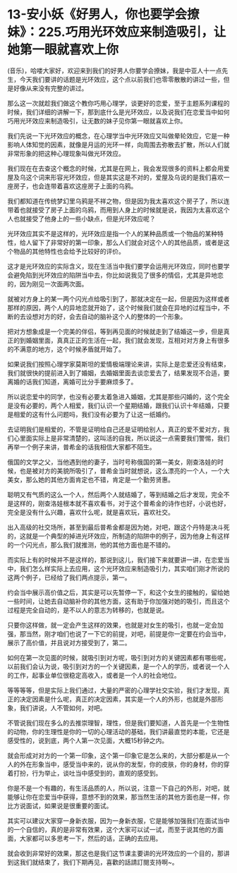 # 13-安小妖《好男人，你也要学会撩妹》：225.巧用光环效应来制造吸引，让她第一眼就喜欢上你

(音乐)，哈喽大家好，欢迎来到我们的好男人你要学会撩妹，我是中亚人十一点先生，今天我们要讲的话题是光环效应，这个点以前我们也零零散散的讲过一些，但是好像从来没有完整的讲过。

那么这一次就趁我们做这个教你巧用心理学，谈更好的恋爱，至于主题系列课程的时候，我们详细的讲解一下，那到底什么是光环效应，以及说我们在恋爱当中如何巧用光环效应来制造吸引，让无数的妹子见你第一眼就喜欢上你。

我们先说一下光环效应的概念，在心理学当中光环效应又叫做晕轮效应，它是一种影响人体知觉的因素，就像是月运的光环一样，向周围去弥散去扩散，所以人们就非常形象的把这种心理现象叫做光环效应。

我们现在在去查这个概念的时候，尤其是在网上，我会发现很多的资料上都会用爱屋及乌这个词来形容光环效应，但是其实这是不对的，爱屋及乌说的是我们喜欢一座房子，也会连带着喜欢这座房子上面的乌鸦。

我们都知道在传统梦幻里乌鸦是不祥之物，但是因为我太喜欢这个房子了，所以连带着也就接受了房子上面的乌鸦，而用到人身上的时候就是说，我因为太喜欢这个人也就接受了他身上的一些小缺点，但是光环效应呢？

光环效应其实不是这样的，光环效应是指一个人的某种品质或一个物品的某种特性，给人留下了非常好的第一印象，那么人们就会对这个人的其他品质，或者是这个物品的其他特性也会给予比较好的评价。

这才是光环效应的实际含义，现在生活当中我们要学会运用光环效应，同时也要学会避免陷到光环效应的陷阱当中去，你比如说我见了很多的情侣，尤其是异地恋的，因为刚见一次面两次面。

就被对方身上的某一两个闪光点给吸引到了，那就决定在一起，但是因为这样或者那样的原因，两个人的异地恋就开始了，这个时候我们就会在异地的过程当中，不断的去设想对方的好，会去自动的脑补这个人的整体的一个形象。

把对方想象成是一个完美的伴侣，等到再见面的时候就走到了结婚这一步，但是真正的到婚姻里面，真真正正的生活在一起，我们就会发现，互相对对方身上有很多的不满意的地方，这个时候矛盾就开始了。

如果说我们按照心理学家莫斯坦的爱情极端理论来讲，实际上是恋爱还没有结束，我们就很快的提前进入到了婚姻，去婚姻里面去谈恋爱去了，结果发现不合适，要离婚的话我们知道，离婚可比分手要麻烦多了。

所以说恋爱中的同学，也没有必要太着急进入婚姻，尤其是那些闪婚的，这个完全是没有必要的，两个人相爱，我们认识一个星期结婚，跟我们认识十年结婚，只要是相爱的这有什么问题吗，我们没有必要为了让这一纸婚约。

去证明我们是相爱的，不管是证明给自己还是证明给别人，真正的爱不爱对方，我们心里面实际上是非常清楚的，这叫活的自我，所以说这一点需要我们警惕，我们再举一个例子来讲，普希金的话我相信大家都不陌生。

俄国的文学之父，当他遇到他的妻子，当时号称俄国的第一美女，刚查洛娃的时候，也是被对方的美貌所吸引了，普希金当时就想说，这么漂亮的一个人，一个大美女，那么她的其他方面肯定也不错，肯定是一个勤劳贤惠。

聪明又有气质的这么一个人，然后两个人就结婚了，等到结婚之后才发现，完全不是这样的，刚查洛娃根本就不喜欢看书，对于这个普希金的诗作也好，小说也好，完全是没有什么兴趣，喜欢什么呢，就是喜欢玩，喜欢社交。

出入高级的社交场所，甚至到最后普希金都是因为她，对吧，跟这个丹特是决斗死的，这就是一个典型的掉进光环效应，所制造的陷阱中的例子，因为他身上有这样的一个闪光点，那么我们就推测，他的其他方面也是不错的。

而实际上有的时候并不是这样的，那说到这儿，我们接下来就要讲一讲，在恋爱当中，我们怎么样实际上去应用，这个光环效应来制造吸引力，其实咱们刚才所说的这两个例子，已经给了我们两点提示，第一。

约会当中展示高价值之后，其实是可以先暂停一下，和这个女生的接触的，留给她一些时间，让她去自动脑补你的其他方面，这有助于你加强对她的吸引，而且这个过程是完全自动的，是不以人的意志为转移的，也就是说。

只要你这样做，就一定会产生这样的效果，也就是对女生的吸引，也就一定会加强，那当然，刚才咱们也说了一下它的前提，对吧，前提是你一定要在约会当中，展示了高价值，并且说对方接受到了，第二。

如何在第一次见面的时候，就吸引到对方呢，吸引到对方的关键因素都有哪些呢，以前我们会认为说，吸引到对方的一个关键因素，是一个人的学历，或者说一个人的工作，起事业单位很稳定高收入，或者是一个人的社会地位。

等等等等，但是实际上我们通过，大量的严密的心理学社交实验，我们才发现，真正的决定因素是什么呢，真正的决定因素，其实是一个人的外形，也就是外部形象，我们讲说，人不管如何，对吧。

不管说我们现在多么的去推崇理智，理性，但是我们要知道，人首先是一个生物性的动物，你的生理性是你的一切的心理活动的基础，我们讲最直觉的本能，它还是感受性的，说到底，两个人第一次见面，大概15秒钟之内。

就会形成对对方的一个第一印象，这个第一印象它是怎么来的，大部分都是从一个人的外在形象当中，感受当中来的，说从你的发型，你的皮肤，你的身材，你的穿着打扮，行为举止，谈吐当中感受到的，直观的感受到。

你是不是一个有趣的，有生活品质的人，所以说，注意一下自己的外形，对吧，就能够让你在恋爱当中获得，意想不到的效果，那当然生活的其他方面也是一样，你比方说面试，如果说是很重要的面试。

其实可以建议大家穿一身新衣服，因为一身新衣服，它是能够加强我们在面试当中的一个自信的，真的是非常有效果，这个大家可以试一试，而至于说其他的方面面，大家都可以多思考一下，然后的话，正确的去应用。

就会收到非常好的效果，那这也是我们这节课主要讲的光环效应的一个目的，那讲到这我们就结束了，我们下期再见，喜歡的話請訂閱支持啊~。

